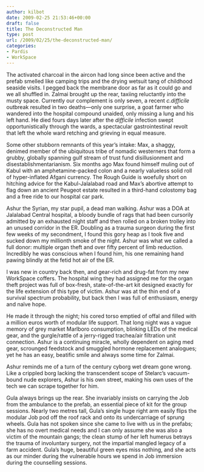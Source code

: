 ```yaml
---
author: kilbot
date: 2009-02-25 21:53:46+00:00
draft: false
title: The Deconstructed Man
type: post
url: /2009/02/25/the-deconstructed-man/
categories:
- Pardis
- WorkSpace
---
```


The activated charcoal in the aircon had long since been active and the prefab smelled like camping trips and the drying wetsuit tang of childhood seaside visits. I pegged back the membrane door as far as it could go and we all shuffled in. Zalmai brought up the rear, taxiing reluctantly into the musty space. Currently our complement is only seven, a recent *c.difficile* outbreak resulted in two deaths—only one surprise, a goat farmer who wandered into the hospital compound unaided, only missing a lung and his left hand. He died fours days later after the *difficile* infection swept opportunistically through the wards, a spectacular gastrointestinal revolt that left the whole ward retching and grieving in equal measure. 

Some other stubborn remnants of this year’s intake: Max, a shaggy, denimed member of the ubiquitous tribe of nomadic westerners that form a grubby, globally spanning gulf stream of trust fund disillusionment and disestablishmentarianism. Six months ago Max found himself muling out of Kabul with an amphetamine-packed colon and a nearly valueless solid roll of hyper-inflated Afgani currency. The Rough Guide is woefully short on hitching advice for the Kabul-Jalalabad road and Max’s abortive attempt to flag down an ancient Peugeot estate resulted in a third-hand colostomy bag and a free ride to our hospital car park. 

Ashur the Syrian, my star pupil, a dead man walking. Ashur was a DOA at Jalalabad Central hospital, a bloody bundle of rags that had been cursorily admitted by an exhausted night staff and then rolled on a broken trolley into an unused corridor in the ER. Doubling as a trauma surgeon during the first few weeks of my secondment, I found this gory heap as I took five and sucked down my millionth smoke of the night. Ashur was what we called a full donor: multiple organ theft and over fifty percent of limb reduction. Incredibly he was conscious when I found him, his one remaining hand pawing blindly at the fetid hot air of the ER. 

I was new in country back then, and gear-rich and drug-fat from my new WorkSpace coffers. The hospital wing they had assigned me for the organ theft project was full of box-fresh, state-of-the-art kit designed exactly for the life extension of this type of victim. Ashur was at the thin end of a survival spectrum probability, but back then I was full of enthusiasm, energy and naïve hope. 

He made it through the night; his cored torso emptied of offal and filled with a million euros worth of modular life support. That long night was a vague memory of grey market Marlboro consumption, blinking LEDs of the medical gear, and the gurgle/rattle of a jerry-rigged trachea/air filtration unit connection. Ashur is a continuing miracle, wholly dependent on aging med gear, scrounged feedstock and smuggled hormone replacement analogues; yet he has an easy, beatific smile and always some time for Zalmai. 

Ashur reminds me of a turn of the century cyborg wet dream gone wrong. Like a crippled borg lacking the transcendent scope of Stelarc’s vacuum-bound nude explorers, Ashur is his own street, making his own uses of the tech we can scrape together for him. 

Gula always brings up the rear. She invariably insists on carrying the Job from the ambulance to the prefab, an essential piece of kit for the group sessions. Nearly two metres tall, Gula’s single huge right arm easily flips the modular Job pod off the roof rack and onto its undercarriage of sprung wheels. Gula has not spoken since she came to live with us in the prefabs; she has no overt medical needs and I can only assume she was also a victim of the mountain gangs; the clean stump of her left humerus betrays the trauma of involuntary surgery, not the impartial mangled legacy of a farm accident. Gula’s huge, beautiful green eyes miss nothing, and she acts as our minder during the vulnerable hours we spend in Job immersion during the counselling sessions.
